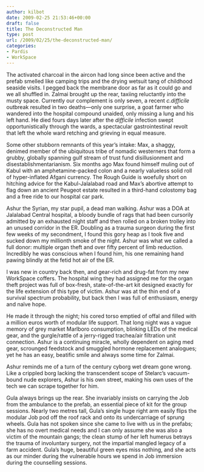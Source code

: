 ```yaml
---
author: kilbot
date: 2009-02-25 21:53:46+00:00
draft: false
title: The Deconstructed Man
type: post
url: /2009/02/25/the-deconstructed-man/
categories:
- Pardis
- WorkSpace
---
```


The activated charcoal in the aircon had long since been active and the prefab smelled like camping trips and the drying wetsuit tang of childhood seaside visits. I pegged back the membrane door as far as it could go and we all shuffled in. Zalmai brought up the rear, taxiing reluctantly into the musty space. Currently our complement is only seven, a recent *c.difficile* outbreak resulted in two deaths—only one surprise, a goat farmer who wandered into the hospital compound unaided, only missing a lung and his left hand. He died fours days later after the *difficile* infection swept opportunistically through the wards, a spectacular gastrointestinal revolt that left the whole ward retching and grieving in equal measure. 

Some other stubborn remnants of this year’s intake: Max, a shaggy, denimed member of the ubiquitous tribe of nomadic westerners that form a grubby, globally spanning gulf stream of trust fund disillusionment and disestablishmentarianism. Six months ago Max found himself muling out of Kabul with an amphetamine-packed colon and a nearly valueless solid roll of hyper-inflated Afgani currency. The Rough Guide is woefully short on hitching advice for the Kabul-Jalalabad road and Max’s abortive attempt to flag down an ancient Peugeot estate resulted in a third-hand colostomy bag and a free ride to our hospital car park. 

Ashur the Syrian, my star pupil, a dead man walking. Ashur was a DOA at Jalalabad Central hospital, a bloody bundle of rags that had been cursorily admitted by an exhausted night staff and then rolled on a broken trolley into an unused corridor in the ER. Doubling as a trauma surgeon during the first few weeks of my secondment, I found this gory heap as I took five and sucked down my millionth smoke of the night. Ashur was what we called a full donor: multiple organ theft and over fifty percent of limb reduction. Incredibly he was conscious when I found him, his one remaining hand pawing blindly at the fetid hot air of the ER. 

I was new in country back then, and gear-rich and drug-fat from my new WorkSpace coffers. The hospital wing they had assigned me for the organ theft project was full of box-fresh, state-of-the-art kit designed exactly for the life extension of this type of victim. Ashur was at the thin end of a survival spectrum probability, but back then I was full of enthusiasm, energy and naïve hope. 

He made it through the night; his cored torso emptied of offal and filled with a million euros worth of modular life support. That long night was a vague memory of grey market Marlboro consumption, blinking LEDs of the medical gear, and the gurgle/rattle of a jerry-rigged trachea/air filtration unit connection. Ashur is a continuing miracle, wholly dependent on aging med gear, scrounged feedstock and smuggled hormone replacement analogues; yet he has an easy, beatific smile and always some time for Zalmai. 

Ashur reminds me of a turn of the century cyborg wet dream gone wrong. Like a crippled borg lacking the transcendent scope of Stelarc’s vacuum-bound nude explorers, Ashur is his own street, making his own uses of the tech we can scrape together for him. 

Gula always brings up the rear. She invariably insists on carrying the Job from the ambulance to the prefab, an essential piece of kit for the group sessions. Nearly two metres tall, Gula’s single huge right arm easily flips the modular Job pod off the roof rack and onto its undercarriage of sprung wheels. Gula has not spoken since she came to live with us in the prefabs; she has no overt medical needs and I can only assume she was also a victim of the mountain gangs; the clean stump of her left humerus betrays the trauma of involuntary surgery, not the impartial mangled legacy of a farm accident. Gula’s huge, beautiful green eyes miss nothing, and she acts as our minder during the vulnerable hours we spend in Job immersion during the counselling sessions.
